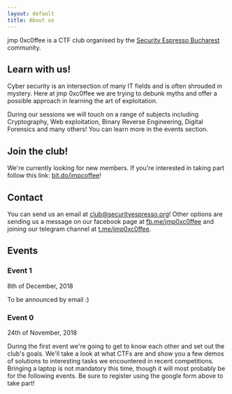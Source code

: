 ```yaml
---
layout: default
title: About us
---
```


jmp 0xc0ffee is a CTF club organised by the [Security Espresso Bucharest](https://securityespresso.org) community.

## Learn with us!

Cyber security is an intersection of many IT fields and is often shrouded in mystery. Here at jmp 0xc0ffee we are trying to debunk myths and offer a possible approach in learning the art of exploitation.

During our sessions we will touch on a range of subjects including Cryptography, Web exploitation, Binary Reverse Engineering, Digital Forensics and many others! You can learn more in the events section.

## Join the club!

We're currently looking for new members. If you're interested in taking part follow this link: [bit.do/jmpcoffee](https://bit.do/jmpcoffee)!

## Contact

You can send us an email at [club@securityespresso.org](mailto:club@securityespresso.org)! Other options are sending us a message on our facebook page at [fb.me/jmp0xc0ffee](https://fb.me/jmp0xc0ffee) and joining our telegram channel at [t.me/jmp0xc0ffee](https://t.me/jmp0xc0ffee).

## Events
### Event 1
8th of December, 2018

To be announced by email :)

### Event 0
24th of November, 2018

During the first event we're going to get to know each other and set out the club's goals. We'll take a look at what CTFs are and show you a few demos of solutions to interesting tasks we encountered in recent competitions. Bringing a laptop is not mandatory this time, though it will most probably be for the following events.
Be sure to register using the google form above to take part!
